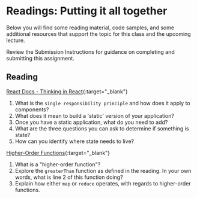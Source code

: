 # Readings: Putting it all together

Below you will find some reading material, code samples, and some additional resources that support the topic for this class and the upcoming lecture.

Review the Submission Instructions for guidance on completing and submitting this assignment.

## Reading

[React Docs - Thinking in React](https://reactjs.org/docs/thinking-in-react.html){:target="_blank"}

   1. What is the `single responsibility principle` and how does it apply to components?
   1. What does it mean to build a 'static' version of your application?
   1. Once you have a static application, what do you need to add?
   1. What are the three questions you can ask to determine if something is state?
   1. How can you identify where state needs to live?

[Higher-Order Functions](https://eloquentjavascript.net/05_higher_order.html#h_xxCc98lOBK){:target="_blank"}

   1. What is a "higher-order function"?
   1. Explore the `greaterThan` function as defined in the reading. In your own words, what is line 2 of this function doing?
   1. Explain how either `map` or `reduce` operates, with regards to higher-order functions.

<!-- ## Additional Resources

PLACEHOLDER

### Videos

PLACEHOLDER -->

<!-- ### Bookmark and Review

PLACEHOLDER -->
